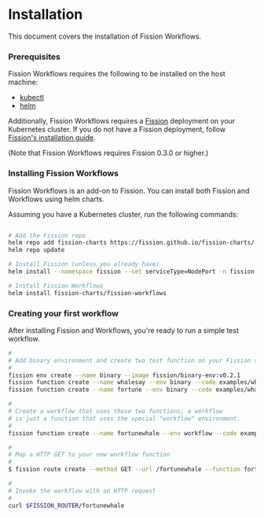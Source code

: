 # Installation

This document covers the installation of Fission Workflows.

### Prerequisites

Fission Workflows requires the following to be installed on the host machine:

- [kubectl](https://kubernetes.io/docs/tasks/tools/install-kubectl/)
- [helm](https://github.com/kubernetes/helm)

Additionally, Fission Workflows requires a
[Fission](https://github.com/fission/fission) deployment on your
Kubernetes cluster.  If you do not have a Fission deployment, follow
[Fission's installation guide](http://fission.io/docs/0.3.0/install/).

(Note that Fission Workflows requires Fission 0.3.0 or higher.)

### Installing Fission Workflows

Fission Workflows is an add-on to Fission.  You can install both
Fission and Workflows using helm charts.

Assuming you have a Kubernetes cluster, run the following commands:

```bash

# Add the Fission repo
helm repo add fission-charts https://fission.github.io/fission-charts/
helm repo update

# Install Fission (unless you already have)
helm install --namespace fission --set serviceType=NodePort -n fission-all fission-charts/fission-all --version 0.3.0

# Install Fission Workflows
helm install fission-charts/fission-workflows

```

### Creating your first workflow

After installing Fission and Workflows, you're ready to run a simple
test workflow.

```bash
#
# Add binary environment and create two test function on your Fission setup 
#
fission env create --name binary --image fission/binary-env:v0.2.1
fission function create --name whalesay --env binary --code examples/whales/whalesay.sh
fission function create --name fortune --env binary --code examples/whales/fortune.sh

#
# Create a workflow that uses those two functions; a workflow
# is just a function that uses the special "workflow" environment.
#
fission function create --name fortunewhale --env workflow --code examples/whales/fortunewhale.wf.json

#
# Map a HTTP GET to your new workflow function
#
$ fission route create --method GET --url /fortunewhale --function fortunewhale

#
# Invoke the workflow with an HTTP request
#
curl $FISSION_ROUTER/fortunewhale
``` 
